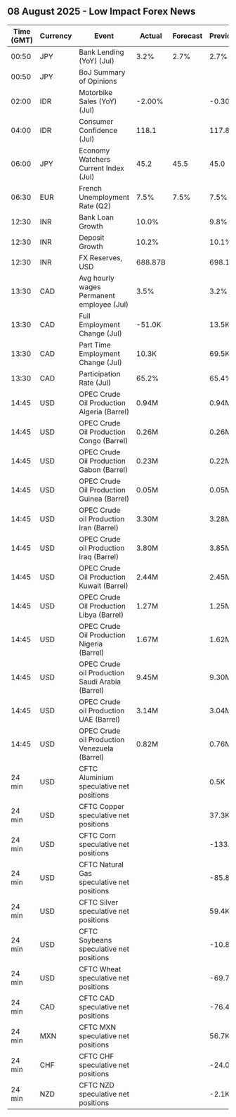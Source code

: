 ## 08 August 2025 - Low Impact Forex News

| Time (GMT) | Currency | Event | Actual | Forecast | Previous |
|------|----------|-------|--------|----------|----------|
| 00:50 | JPY | Bank Lending (YoY) (Jul) | 3.2% | 2.7% | 2.7% |
| 00:50 | JPY | BoJ Summary of Opinions |  |  |  |
| 02:00 | IDR | Motorbike Sales (YoY) (Jul) | -2.00% |  | -0.30% |
| 04:00 | IDR | Consumer Confidence (Jul) | 118.1 |  | 117.8 |
| 06:00 | JPY | Economy Watchers Current Index (Jul) | 45.2 | 45.5 | 45.0 |
| 06:30 | EUR | French Unemployment Rate (Q2) | 7.5% | 7.5% | 7.5% |
| 12:30 | INR | Bank Loan Growth | 10.0% |  | 9.8% |
| 12:30 | INR | Deposit Growth | 10.2% |  | 10.1% |
| 12:30 | INR | FX Reserves, USD | 688.87B |  | 698.19B |
| 13:30 | CAD | Avg hourly wages Permanent employee (Jul) | 3.5% |  | 3.2% |
| 13:30 | CAD | Full Employment Change (Jul) | -51.0K |  | 13.5K |
| 13:30 | CAD | Part Time Employment Change (Jul) | 10.3K |  | 69.5K |
| 13:30 | CAD | Participation Rate (Jul) | 65.2% |  | 65.4% |
| 14:45 | USD | OPEC Crude Oil Production Algeria (Barrel) | 0.94M |  | 0.94M |
| 14:45 | USD | OPEC Crude Oil Production Congo (Barrel) | 0.26M |  | 0.26M |
| 14:45 | USD | OPEC Crude Oil Production Gabon (Barrel) | 0.23M |  | 0.22M |
| 14:45 | USD | OPEC Crude Oil Production Guinea (Barrel) | 0.05M |  | 0.05M |
| 14:45 | USD | OPEC Crude oil Production Iran (Barrel) | 3.30M |  | 3.28M |
| 14:45 | USD | OPEC Crude oil Production Iraq (Barrel) | 3.80M |  | 3.85M |
| 14:45 | USD | OPEC Crude Oil Production Kuwait (Barrel) | 2.44M |  | 2.45M |
| 14:45 | USD | OPEC Crude Oil Production Libya (Barrel) | 1.27M |  | 1.25M |
| 14:45 | USD | OPEC Crude Oil Production Nigeria (Barrel) | 1.67M |  | 1.62M |
| 14:45 | USD | OPEC Crude oil Production Saudi Arabia (Barrel) | 9.45M |  | 9.30M |
| 14:45 | USD | OPEC Crude oil Production UAE (Barrel) | 3.14M |  | 3.04M |
| 14:45 | USD | OPEC Crude oil Production Venezuela (Barrel) | 0.82M |  | 0.76M |
| 24 min | USD | CFTC Aluminium speculative net positions |  |  | 0.5K |
| 24 min | USD | CFTC Copper speculative net positions |  |  | 37.3K |
| 24 min | USD | CFTC Corn speculative net positions |  |  | -133.5K |
| 24 min | USD | CFTC Natural Gas speculative net positions |  |  | -85.8K |
| 24 min | USD | CFTC Silver speculative net positions |  |  | 59.4K |
| 24 min | USD | CFTC Soybeans speculative net positions |  |  | -10.8K |
| 24 min | USD | CFTC Wheat speculative net positions |  |  | -69.7K |
| 24 min | CAD | CFTC CAD speculative net positions |  |  | -76.4K |
| 24 min | MXN | CFTC MXN speculative net positions |  |  | 56.7K |
| 24 min | CHF | CFTC CHF speculative net positions |  |  | -24.0K |
| 24 min | NZD | CFTC NZD speculative net positions |  |  | -2.1K |
